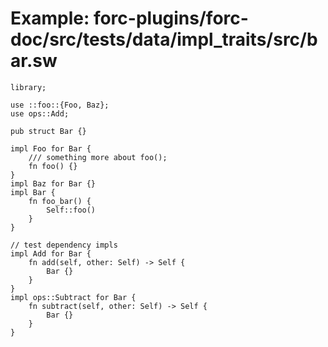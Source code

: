 # Example: forc-plugins/forc-doc/src/tests/data/impl_traits/src/bar.sw

```sway
library;

use ::foo::{Foo, Baz};
use ops::Add;

pub struct Bar {}

impl Foo for Bar {
    /// something more about foo();
    fn foo() {}
}
impl Baz for Bar {}
impl Bar {
    fn foo_bar() {
        Self::foo()
    }
}

// test dependency impls
impl Add for Bar {
    fn add(self, other: Self) -> Self {
        Bar {}
    }
}
impl ops::Subtract for Bar {
    fn subtract(self, other: Self) -> Self {
        Bar {}
    }
}
```
